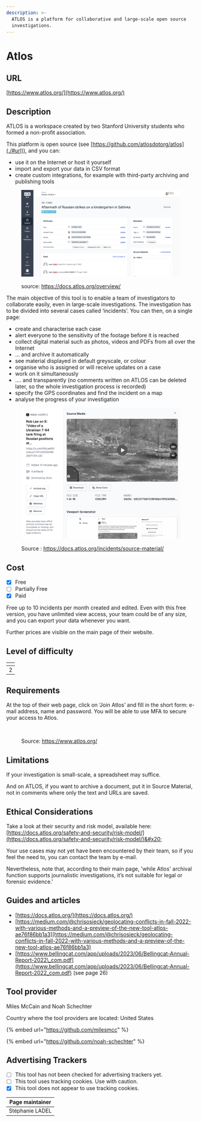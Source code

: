```yaml
---
description: >-
  ATLOS is a platform for collaborative and large-scale open source
  investigations.
---
```


# Atlos

## URL

[https://www.atlos.org/](https://www.atlos.org/)

## Description

ATLOS is a workspace created by two Stanford University students who formed a non-profit association.&#x20;

This platform is open source (see [https://github.com/atlosdotorg/atlos](./#url)), and you can:

* use it on the Internet or host it yourself
* import and export your data in CSV format
* create custom integrations, for example with third-party archiving and publishing tools

<figure><img src=".gitbook/assets/index.png" alt=""><figcaption><p>source: <a href="https://docs.atlos.org/overview/">https://docs.atlos.org/overview/</a></p></figcaption></figure>

The main objective of this tool is to enable a team of investigators to collaborate easily, even in large-scale investigations. The investigation has to be divided into several cases called ‘incidents’. You can then, on a single page:

* create and characterise each case
* alert everyone to the sensitivity of the footage before it is reached
* collect digital material such as photos, videos and PDFs from all over the Internet
* ... and archive it automatically
* see material displayed in default greyscale, or colour
* organise who is assigned or will receive updates on a case
* work on it simultaneously&#x20;
* .... and transparently (no comments written on ATLOS can be deleted later, so the whole investigation process is recorded)
* specify the GPS coordinates and find the incident on a map
* analyse the progress of your investigation

<figure><img src=".gitbook/assets/sourcematerial.png" alt=""><figcaption><p>Source : <a href="https://docs.atlos.org/incidents/source-material/">https://docs.atlos.org/incidents/source-material/</a></p></figcaption></figure>

## Cost

* [x] Free
* [ ] Partially Free
* [x] Paid

Free up to 10 incidents per month created and edited. Even with this free version, you have unlimited view access, your team could be of any size, and you can export your data whenever you want.

Further prices are visible on the main page of their website.

## Level of difficulty

<table><thead><tr><th data-type="rating" data-max="5"></th></tr></thead><tbody><tr><td>2</td></tr></tbody></table>

## Requirements

At the top of their web page, click on ‘Join Atlos’ and fill in the short form: e-mail address, name and password. You will be able to use MFA to secure your access to Atlos.

<figure><img src=".gitbook/assets/Capture d’écran 2025-02-26 à 22.10.51.png" alt=""><figcaption><p>Source: <a href="https://www.atlos.org/">https://www.atlos.org/</a></p></figcaption></figure>

## Limitations

If your investigation is small-scale, a spreadsheet may suffice.

And on ATLOS, if you want to archive a document, put it in Source Material, not in comments where only the text and URLs are saved.

## Ethical Considerations

Take a look at their security and risk model, available here: [https://docs.atlos.org/safety-and-security/risk-model/](https://docs.atlos.org/safety-and-security/risk-model/)&#x20;

Your use cases may not yet have been encountered by their team, so if you feel the need to, you can contact the team by e-mail.

Nevertheless, note that, according to their main page, 'while Atlos' archival function supports journalistic investigations, it’s not suitable for legal or forensic evidence.'

## Guides and articles

* [https://docs.atlos.org/](https://docs.atlos.org/)
* [https://medium.com/@chrisosieck/geolocating-conflicts-in-fall-2022-with-various-methods-and-a-preview-of-the-new-tool-atlos-ae76f86bb1a3](https://medium.com/@chrisosieck/geolocating-conflicts-in-fall-2022-with-various-methods-and-a-preview-of-the-new-tool-atlos-ae76f86bb1a3)
* [https://www.bellingcat.com/app/uploads/2023/06/Bellingcat-Annual-Report-2022\_com.pdf](https://www.bellingcat.com/app/uploads/2023/06/Bellingcat-Annual-Report-2022_com.pdf) (see page 26)

## Tool provider

Miles McCain and Noah Schechter

Country where the tool providers are located: United States

{% embed url="https://github.com/milesmcc" %}

{% embed url="https://github.com/noah-schechter" %}

## Advertising Trackers

* [ ] This tool has not been checked for advertising trackers yet.
* [ ] This tool uses tracking cookies. Use with caution.
* [x] This tool does not appear to use tracking cookies.

| Page maintainer |
| --------------- |
| Stéphanie LADEL |
